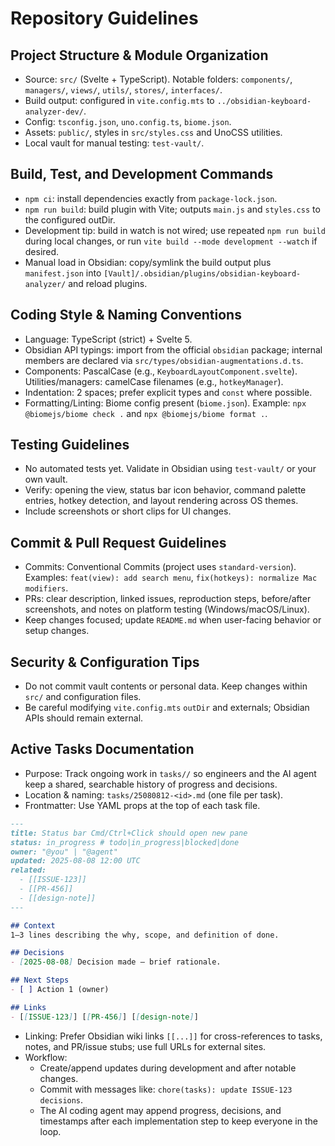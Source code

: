 # Repository Guidelines

## Project Structure & Module Organization
- Source: `src/` (Svelte + TypeScript). Notable folders: `components/`, `managers/`, `views/`, `utils/`, `stores/`, `interfaces/`.
- Build output: configured in `vite.config.mts` to `../obsidian-keyboard-analyzer-dev/`.
- Config: `tsconfig.json`, `uno.config.ts`, `biome.json`.
- Assets: `public/`, styles in `src/styles.css` and UnoCSS utilities.
- Local vault for manual testing: `test-vault/`.

## Build, Test, and Development Commands
- `npm ci`: install dependencies exactly from `package-lock.json`.
- `npm run build`: build plugin with Vite; outputs `main.js` and `styles.css` to the configured outDir.
- Development tip: build in watch is not wired; use repeated `npm run build` during local changes, or run `vite build --mode development --watch` if desired.
- Manual load in Obsidian: copy/symlink the build output plus `manifest.json` into `[Vault]/.obsidian/plugins/obsidian-keyboard-analyzer/` and reload plugins.

## Coding Style & Naming Conventions
- Language: TypeScript (strict) + Svelte 5.
- Obsidian API typings: import from the official `obsidian` package; internal members are declared via `src/types/obsidian-augmentations.d.ts`.
- Components: PascalCase (e.g., `KeyboardLayoutComponent.svelte`). Utilities/managers: camelCase filenames (e.g., `hotkeyManager`).
- Indentation: 2 spaces; prefer explicit types and `const` where possible.
- Formatting/Linting: Biome config present (`biome.json`). Example: `npx @biomejs/biome check .` and `npx @biomejs/biome format .`.

## Testing Guidelines
- No automated tests yet. Validate in Obsidian using `test-vault/` or your own vault.
- Verify: opening the view, status bar icon behavior, command palette entries, hotkey detection, and layout rendering across OS themes.
- Include screenshots or short clips for UI changes.

## Commit & Pull Request Guidelines
- Commits: Conventional Commits (project uses `standard-version`). Examples: `feat(view): add search menu`, `fix(hotkeys): normalize Mac modifiers`.
- PRs: clear description, linked issues, reproduction steps, before/after screenshots, and notes on platform testing (Windows/macOS/Linux).
- Keep changes focused; update `README.md` when user-facing behavior or setup changes.

## Security & Configuration Tips
- Do not commit vault contents or personal data. Keep changes within `src/` and configuration files.
- Be careful modifying `vite.config.mts` `outDir` and externals; Obsidian APIs should remain external.

## Active Tasks Documentation
- Purpose: Track ongoing work in `tasks//` so engineers and the AI agent keep a shared, searchable history of progress and decisions.
- Location & naming: `tasks/25080812-<id>.md` (one file per task).
- Frontmatter: Use YAML props at the top of each task file.

```markdown
---
title: Status bar Cmd/Ctrl+Click should open new pane
status: in_progress # todo|in_progress|blocked|done
owner: "@you" | "@agent"
updated: 2025-08-08 12:00 UTC
related:
  - [[ISSUE-123]]
  - [[PR-456]]
  - [[design-note]]
---

## Context
1–3 lines describing the why, scope, and definition of done.

## Decisions
- [2025-08-08] Decision made — brief rationale.

## Next Steps
- [ ] Action 1 (owner)

## Links
- [[ISSUE-123]] [[PR-456]] [[design-note]]
```

- Linking: Prefer Obsidian wiki links `[[...]]` for cross-references to tasks, notes, and PR/issue stubs; use full URLs for external sites.
- Workflow:
  - Create/append updates during development and after notable changes.
  - Commit with messages like: `chore(tasks): update ISSUE-123 decisions`.
  - The AI coding agent may append progress, decisions, and timestamps after each implementation step to keep everyone in the loop.

